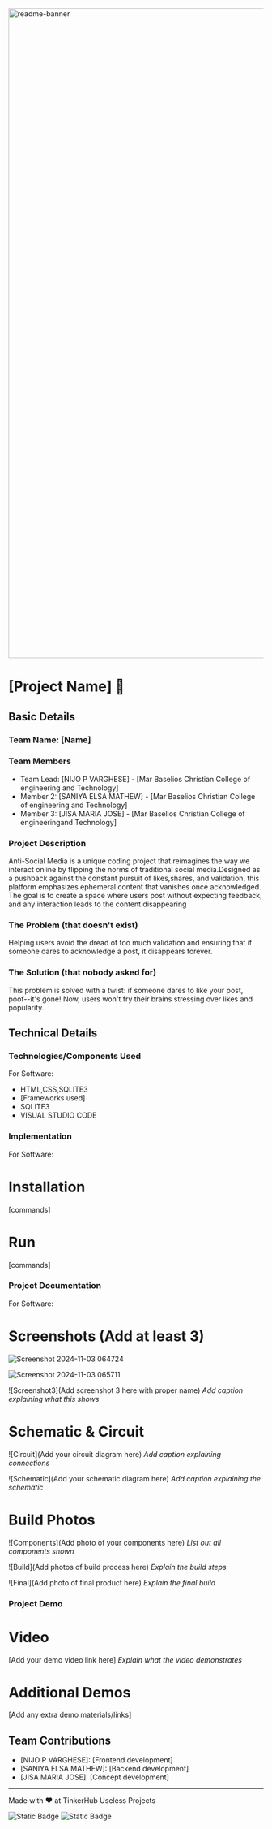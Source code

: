 <img width="1280" alt="readme-banner" src="https://github.com/user-attachments/assets/35332e92-44cb-425b-9dff-27bcf1023c6c">

# [Project Name] 🎯


## Basic Details
### Team Name: [Name]


### Team Members
- Team Lead: [NIJO P VARGHESE] - [Mar Baselios Christian College of engineering and Technology]
- Member 2: [SANIYA ELSA MATHEW] - [Mar Baselios Christian College of engineering and Technology]
- Member 3: [JISA MARIA JOSE] - [Mar Baselios Christian College of engineeringand Technology]

### Project Description
Anti-Social Media is a unique coding project that reimagines the way we interact online by flipping the norms of traditional social media.Designed as a pushback against the constant pursuit of likes,shares, and validation, this platform emphasizes ephemeral content that vanishes once acknowledged. The goal is to create a space where users post without expecting feedback, and any interaction leads to the content disappearing

### The Problem (that doesn't exist)
Helping users avoid the dread of too much validation and ensuring that if someone dares to acknowledge a post, it disappears forever.

### The Solution (that nobody asked for)
This problem is solved with a twist: if someone dares to like your post, poof--it's gone! Now, users won't fry their brains stressing over likes and popularity.

## Technical Details
### Technologies/Components Used
For Software:
- HTML,CSS,SQLITE3
- [Frameworks used]
- SQLITE3
- VISUAL STUDIO CODE

### Implementation
For Software:
# Installation
[commands]

# Run
[commands]

### Project Documentation
For Software:

# Screenshots (Add at least 3)
![Screenshot 2024-11-03 064724](https://github.com/user-attachments/assets/305b9369-6730-4479-826d-fbb60c7c1019)

![Screenshot 2024-11-03 065711](https://github.com/user-attachments/assets/b023ea5b-db6f-4cab-ba07-158571cd38e1)


![Screenshot3](Add screenshot 3 here with proper name)
*Add caption explaining what this shows*


# Schematic & Circuit
![Circuit](Add your circuit diagram here)
*Add caption explaining connections*

![Schematic](Add your schematic diagram here)
*Add caption explaining the schematic*

# Build Photos
![Components](Add photo of your components here)
*List out all components shown*

![Build](Add photos of build process here)
*Explain the build steps*

![Final](Add photo of final product here)
*Explain the final build*

### Project Demo
# Video
[Add your demo video link here]
*Explain what the video demonstrates*

# Additional Demos
[Add any extra demo materials/links]

## Team Contributions
- [NIJO P VARGHESE]: [Frontend development]
- [SANIYA ELSA MATHEW]: [Backend development]
- [JISA MARIA JOSE]: [Concept development]

---
Made with ❤️ at TinkerHub Useless Projects 

![Static Badge](https://img.shields.io/badge/TinkerHub-24?color=%23000000&link=https%3A%2F%2Fwww.tinkerhub.org%2F)
![Static Badge](https://img.shields.io/badge/UselessProject--24-24?link=https%3A%2F%2Fwww.tinkerhub.org%2Fevents%2FQ2Q1TQKX6Q%2FUseless%2520Projects)



